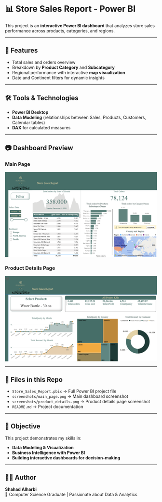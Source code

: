 # 📊 Store Sales Report - Power BI

This project is an **interactive Power BI dashboard** that analyzes store sales performance across products, categories, and regions.

---

## 🚀 Features
- Total sales and orders overview  
- Breakdown by **Product Category** and **Subcategory**  
- Regional performance with interactive **map visualization**  
- Date and Continent filters for dynamic insights  

---

## 🛠 Tools & Technologies
- **Power BI Desktop**  
- **Data Modeling** (relationships between Sales, Products, Customers, Calendar tables)  
- **DAX** for calculated measures  

---

## 📷 Dashboard Preview

### Main Page  
![Main Dashboard](screenshots/main_page.png)  

### Product Details Page  
![Product Details Dashboard](screenshots/product_details.png)  

---

## 📁 Files in this Repo
- `Store_Sales_Report.pbix` → Full Power BI project file  
- `screenshots/main_page.png` → Main dashboard screenshot  
- `screenshots/product_details.png` → Product details page screenshot  
- `README.md` → Project documentation  

---

## 🎯 Objective
This project demonstrates my skills in:  
- **Data Modeling & Visualization**  
- **Business Intelligence with Power BI**  
- **Building interactive dashboards for decision-making**  

---

## 👩‍💻 Author
**Shahad Alharbi**  
📌 Computer Science Graduate | Passionate about Data & Analytics  
 
